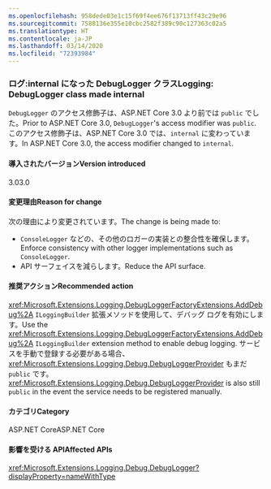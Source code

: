 ```yaml
---
ms.openlocfilehash: 958dede03e1c15f69f4ee676f13713ff43c29e96
ms.sourcegitcommit: 7588136e355e10cbc2582f389c90c127363c02a5
ms.translationtype: HT
ms.contentlocale: ja-JP
ms.lasthandoff: 03/14/2020
ms.locfileid: "72393984"
---
```

### <a name="logging-debuglogger-class-made-internal"></a><span data-ttu-id="bc808-101">ログ:internal になった DebugLogger クラス</span><span class="sxs-lookup"><span data-stu-id="bc808-101">Logging: DebugLogger class made internal</span></span>

<span data-ttu-id="bc808-102">`DebugLogger` のアクセス修飾子は、ASP.NET Core 3.0 より前では `public` でした。</span><span class="sxs-lookup"><span data-stu-id="bc808-102">Prior to ASP.NET Core 3.0, `DebugLogger`'s access modifier was `public`.</span></span> <span data-ttu-id="bc808-103">このアクセス修飾子は、ASP.NET Core 3.0 では、`internal` に変わっています。</span><span class="sxs-lookup"><span data-stu-id="bc808-103">In ASP.NET Core 3.0, the access modifier changed to `internal`.</span></span>

#### <a name="version-introduced"></a><span data-ttu-id="bc808-104">導入されたバージョン</span><span class="sxs-lookup"><span data-stu-id="bc808-104">Version introduced</span></span>

<span data-ttu-id="bc808-105">3.0</span><span class="sxs-lookup"><span data-stu-id="bc808-105">3.0</span></span>

#### <a name="reason-for-change"></a><span data-ttu-id="bc808-106">変更理由</span><span class="sxs-lookup"><span data-stu-id="bc808-106">Reason for change</span></span>

<span data-ttu-id="bc808-107">次の理由により変更されています。</span><span class="sxs-lookup"><span data-stu-id="bc808-107">The change is being made to:</span></span>

* <span data-ttu-id="bc808-108">`ConsoleLogger` などの、その他のロガーの実装との整合性を確保します。</span><span class="sxs-lookup"><span data-stu-id="bc808-108">Enforce consistency with other logger implementations such as `ConsoleLogger`.</span></span>
* <span data-ttu-id="bc808-109">API サーフェイスを減らします。</span><span class="sxs-lookup"><span data-stu-id="bc808-109">Reduce the API surface.</span></span>

#### <a name="recommended-action"></a><span data-ttu-id="bc808-110">推奨アクション</span><span class="sxs-lookup"><span data-stu-id="bc808-110">Recommended action</span></span>

<span data-ttu-id="bc808-111"><xref:Microsoft.Extensions.Logging.DebugLoggerFactoryExtensions.AddDebug%2A> `ILoggingBuilder` 拡張メソッドを使用して、デバッグ ログを有効にします。</span><span class="sxs-lookup"><span data-stu-id="bc808-111">Use the <xref:Microsoft.Extensions.Logging.DebugLoggerFactoryExtensions.AddDebug%2A> `ILoggingBuilder` extension method to enable debug logging.</span></span> <span data-ttu-id="bc808-112">サービスを手動で登録する必要がある場合、<xref:Microsoft.Extensions.Logging.Debug.DebugLoggerProvider> もまだ `public` です。</span><span class="sxs-lookup"><span data-stu-id="bc808-112"><xref:Microsoft.Extensions.Logging.Debug.DebugLoggerProvider> is also still `public` in the event the service needs to be registered manually.</span></span>

#### <a name="category"></a><span data-ttu-id="bc808-113">カテゴリ</span><span class="sxs-lookup"><span data-stu-id="bc808-113">Category</span></span>

<span data-ttu-id="bc808-114">ASP.NET Core</span><span class="sxs-lookup"><span data-stu-id="bc808-114">ASP.NET Core</span></span>

#### <a name="affected-apis"></a><span data-ttu-id="bc808-115">影響を受ける API</span><span class="sxs-lookup"><span data-stu-id="bc808-115">Affected APIs</span></span>

<xref:Microsoft.Extensions.Logging.Debug.DebugLogger?displayProperty=nameWithType>

<!--

#### Affected APIs

`T:Microsoft.Extensions.Logging.Debug.DebugLogger`

-->
